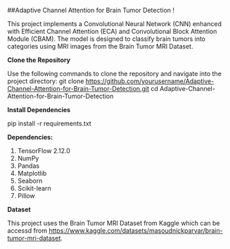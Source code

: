 ##Adaptive Channel Attention for Brain Tumor Detection !

This project implements a Convolutional Neural Network (CNN) enhanced with Efficient Channel Attention (ECA) and Convolutional Block Attention Module (CBAM). The model is designed to classify brain tumors into categories using MRI images from the Brain Tumor MRI Dataset.


**Clone the Repository**

Use the following commands to clone the repository and navigate into the project directory:
git clone https://github.com/yourusername/Adaptive-Channel-Attention-for-Brain-Tumor-Detection.git
cd Adaptive-Channel-Attention-for-Brain-Tumor-Detection


**Install Dependencies**

pip install -r requirements.txt

**Dependencies:**
1. TensorFlow 2.12.0
2. NumPy
3. Pandas
4. Matplotlib
5. Seaborn
6. Scikit-learn
7. Pillow

**Dataset**

This project uses the Brain Tumor MRI Dataset from Kaggle which can be accessd from https://www.kaggle.com/datasets/masoudnickparvar/brain-tumor-mri-dataset.
